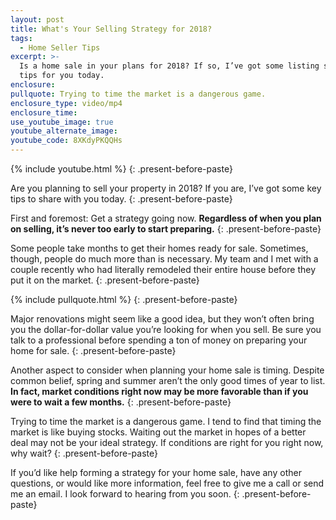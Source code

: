```yaml
---
layout: post
title: What's Your Selling Strategy for 2018?
tags:
  - Home Seller Tips
excerpt: >-
  Is a home sale in your plans for 2018? If so, I’ve got some listing strategy
  tips for you today.
enclosure:
pullquote: Trying to time the market is a dangerous game.
enclosure_type: video/mp4
enclosure_time:
use_youtube_image: true
youtube_alternate_image:
youtube_code: 8XKdyPKQQHs
---
```



{% include youtube.html %}
{: .present-before-paste}

Are you planning to sell your property in 2018? If you are, I’ve got some key tips to share with you today.
{: .present-before-paste}

First and foremost: Get a strategy going now. **Regardless of when you plan on selling, it’s never too early to start preparing.**
{: .present-before-paste}

Some people take months to get their homes ready for sale. Sometimes, though, people do much more than is necessary. My team and I met with a couple recently who had literally remodeled their entire house before they put it on the market.
{: .present-before-paste}

{% include pullquote.html %}
{: .present-before-paste}

Major renovations might seem like a good idea, but they won’t often bring you the dollar-for-dollar value you’re looking for when you sell. Be sure you talk to a professional before spending a ton of money on preparing your home for sale.
{: .present-before-paste}

Another aspect to consider when planning your home sale is timing. Despite common belief, spring and summer aren’t the only good times of year to list. **In fact, market conditions right now may be more favorable than if you were to wait a few months.**
{: .present-before-paste}

Trying to time the market is a dangerous game. I tend to find that timing the market is like buying stocks. Waiting out the market in hopes of a better deal may not be your ideal strategy. If conditions are right for you right now, why wait?
{: .present-before-paste}

If you’d like help forming a strategy for your home sale, have any other questions, or would like more information, feel free to give me a call or send me an email. I look forward to hearing from you soon.
{: .present-before-paste}